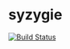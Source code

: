 # syzygie


[![Build Status](https://travis-ci.org/ccguyka/syzygie.svg?branch=master)](https://travis-ci.org/ccguyka/syzygie)